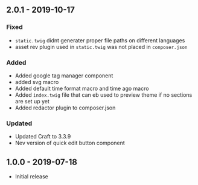 ## 2.0.1 - 2019-10-17

### Fixed
* `static.twig` didnt generater proper file paths on different languages
* asset rev plugin used in `static.twig` was not placed in `conposer.json`

### Added
* Added google tag manager component
* added svg macro
* Added default time format macro and time ago macro
* Added `index.twig` file that can eb used to preview theme if no sections are set up yet
* Added redactor plugin to composer.json

### Updated
* Updated Craft to 3.3.9
* Nev version of quick edit button component


[#123]: https://github.com/pixelandtonic/foo/issues/123

## 1.0.0 - 2019-07-18
- Initial release